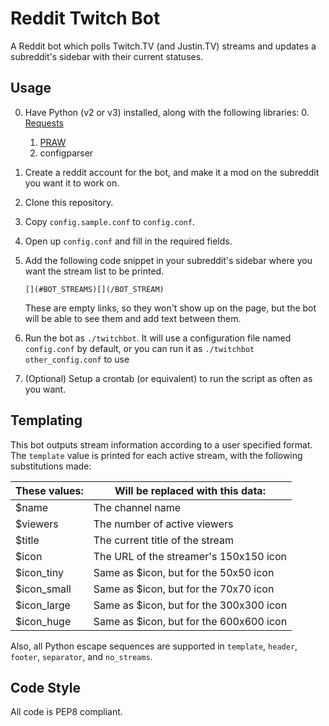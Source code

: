 Reddit Twitch Bot
=================

A Reddit bot which polls Twitch.TV (and Justin.TV) streams and updates
a subreddit's sidebar with their current statuses.

Usage
-----

 0. Have Python (v2 or v3) installed, along with the following libraries:
    0. [Requests](http://docs.python-requests.org/en/latest/user/install/)
    1. [PRAW](https://praw.readthedocs.org/en/latest/#installation)
    2. configparser
 1. Create a reddit account for the bot, and make it a mod on the
    subreddit you want it to work on.
 2. Clone this repository.
 3. Copy `config.sample.conf` to `config.conf`.
 4. Open up `config.conf` and fill in the required fields.
 5. Add the following code snippet in your subreddit's sidebar where
    you want the stream list to be printed.

        [](#BOT_STREAMS)[](/BOT_STREAM)

    These are empty links, so they won't show up on the page, but the
    bot will be able to see them and add text between them.
 6. Run the bot as `./twitchbot`. It will use a configuration file
    named `config.conf` by default, or you can run it as `./twitchbot
    other_config.conf` to use
 7. (Optional) Setup a crontab (or equivalent) to run the script
    as often as you want.

Templating
----------

This bot outputs stream information according to a user specified
format. The `template` value is printed for each active stream, with
the following substitutions made:

| These values: | Will be replaced with this data:             |
| ------------- | -------------------------------------------- |
| $name         | The channel name                             |
| $viewers      | The number of active viewers                 |
| $title        | The current title of the stream              |
| $icon         | The URL of the streamer's 150x150 icon       |
| $icon_tiny    | Same as $icon, but for the 50x50 icon        |
| $icon_small   | Same as $icon, but for the 70x70 icon        |
| $icon_large   | Same as $icon, but for the 300x300 icon      |
| $icon_huge    | Same as $icon, but for the 600x600 icon      |

Also, all Python escape sequences are supported in `template`,
`header`, `footer`, `separator`, and `no_streams`.

Code Style
----------

All code is PEP8 compliant.
